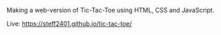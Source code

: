 Making a web-version of Tic-Tac-Toe using HTML, CSS and JavaScript. 

Live: https://steff2401.github.io/tic-tac-toe/